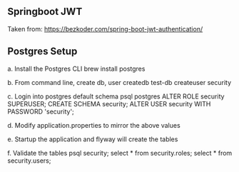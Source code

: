 Springboot JWT
--------------
Taken from: https://bezkoder.com/spring-boot-jwt-authentication/


Postgres Setup
--------------
a. Install the Postgres CLI 
brew install postgres

b. From command line, create db, user
createdb test-db
createuser security

c. Login into postgres default schema
psql postgres
ALTER ROLE security SUPERUSER;
CREATE SCHEMA security;
ALTER USER security WITH PASSWORD 'security';

d. Modify application.properties to mirror the above values

e. Startup the application and flyway will create the tables

f. Validate the tables
psql security;
select * from security.roles;
select * from security.users;
